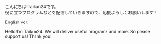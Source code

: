 こんにちは!Taikun24です。          
役に立つプログラムなどを配信していきますので、応援よろしくお願いします！ 

English ver:

Hello!I'm Taikun24.
We will deliver useful programs and more.
So please support us!
Thank you!
